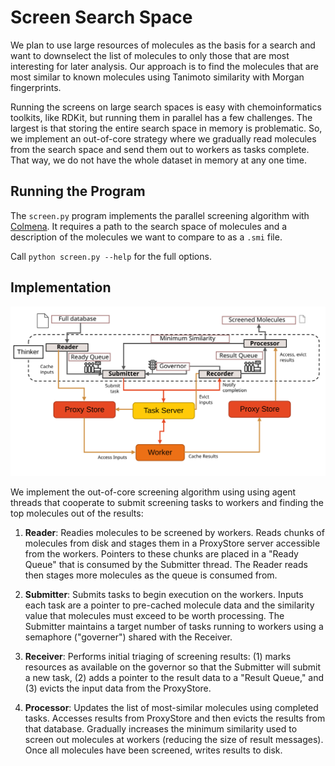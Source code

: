 # Screen Search Space

We plan to use large resources of molecules as the basis for a search and want to downselect the list of molecules to only those that are most interesting for later analysis.
Our approach is to find the molecules that are most similar to known molecules using Tanimoto similarity with Morgan fingerprints.

Running the screens on large search spaces is easy with chemoinformatics toolkits, like RDKit, but running them in parallel has a few challenges.
The largest is that storing the entire search space in memory is problematic.
So, we implement an out-of-core strategy where we gradually read molecules from the search space and send them out to workers as tasks complete.
That way, we do not have the whole dataset in memory at any one time.

## Running the Program

The `screen.py` program implements the parallel screening algorithm with [Colmena](https://colmena.rtfd.org). 
It requires a path to the search space of molecules and a description of the molecules we want to compare to as a `.smi` file.

Call `python screen.py --help` for the full options. 

## Implementation

![](./figures/thinker-diagram.svg)

We implement the out-of-core screening algorithm using using agent threads that cooperate to submit screening tasks to workers and finding the top molecules out of the results:

1. **Reader**: Readies molecules to be screened by workers. Reads chunks of molecules from disk and stages them in a ProxyStore server accessible from the workers. Pointers to these chunks are placed in a "Ready Queue" that is consumed by the Submitter thread. The Reader reads then stages more molecules as the queue is consumed from.

1. **Submitter**: Submits tasks to begin execution on the workers. Inputs each task are a pointer to pre-cached molecule data and the similarity value that molecules must exceed to be worth processing. The Submitter maintains a target number of tasks running to workers using a semaphore ("governer") shared with the Receiver.

1. **Receiver**: Performs initial triaging of screening results: (1) marks resources as available on the governor so that the Submitter will submit a new task, (2) adds a pointer to the result data to a "Result Queue," and (3) evicts the input data from the ProxyStore.

1. **Processor**: Updates the list of most-similar molecules using completed tasks. Accesses results from ProxyStore and then evicts the results from that database. Gradually increases the minimum similarity used to screen out molecules at workers (reducing the size of result messages). Once all molecules have been screened, writes results to disk.
